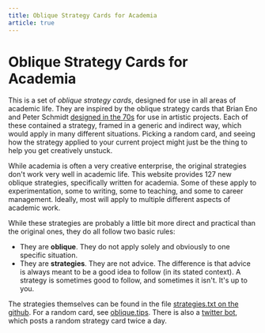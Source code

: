 ```yaml
---
title: Oblique Strategy Cards for Academia
article: true
---
```


# Oblique Strategy Cards for Academia

This is a set of _oblique strategy cards_, designed for use in all areas of academic life. They are inspired by the oblique strategy cards that Brian Eno and Peter Schmidt [designed in the 70s](https://en.wikipedia.org/wiki/Oblique_Strategies) for use in artistic projects. Each of these contained a strategy, framed in a generic and indirect way, which would apply in many different situations. Picking a random card, and seeing how the strategy applied to your current project might just be the thing to help you get creatively unstuck.

While academia is often a very creative enterprise, the original strategies don't work very well in academic life. This website provides 127 new oblique strategies, specifically written for academia. Some of these apply to experimentation, some to writing, some to teaching, and some to career management. Ideally, most will apply to multiple different aspects of academic work.

While these strategies are probably a little bit more direct and practical than the original ones, they do all follow two basic rules:

* They are **oblique**. They do not apply solely and obviously to one specific situation.
* They are **strategies**. They are not advice. The difference is that advice is always meant to be a good idea to follow (in its stated context). A strategy is sometimes good to follow, and sometimes it isn't. It's up to you. 

The strategies themselves can be found in the file [strategies.txt on the github](https://github.com/pbloem/oblique/blob/main/strategies.txt). For a random card, see [oblique.tips](https://oblique.tips). There is also a [twitter bot](https://twitter.com/obliquademia), which posts a random strategy card twice a day.


